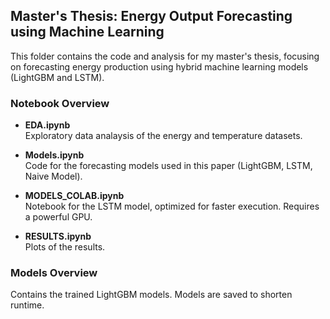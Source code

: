## Master's Thesis: Energy Output Forecasting using Machine Learning

This folder contains the code and analysis for my master's thesis, focusing on forecasting energy production using hybrid machine learning models (LightGBM and LSTM).

### Notebook Overview

- **EDA.ipynb**  
  Exploratory data analaysis of the energy and temperature datasets. 

- **Models.ipynb**  
  Code for the forecasting models used in this paper (LightGBM, LSTM, Naive Model).

- **MODELS_COLAB.ipynb**  
  Notebook for the LSTM model, optimized for faster execution. Requires a powerful GPU.

- **RESULTS.ipynb**  
  Plots of the results. 

### Models Overview
Contains the trained LightGBM models. Models are saved to shorten runtime.
